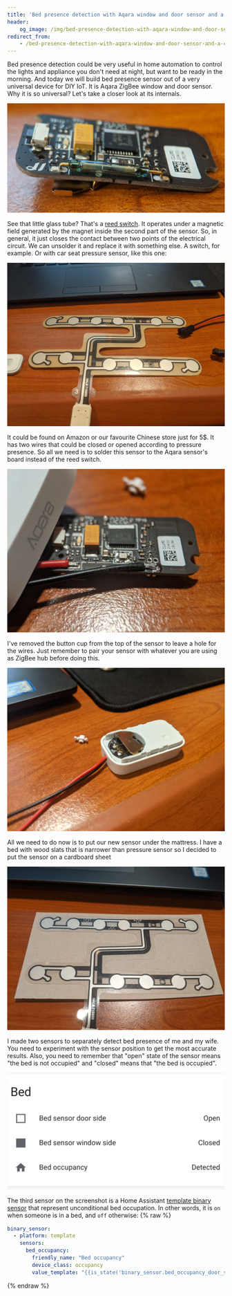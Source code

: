 ```yaml
---
title: 'Bed presence detection with Aqara window and door sensor and a cheap car part'
header:
    og_image: /img/bed-presence-detection-with-aqara-window-and-door-sensor-and-a-chip-car-part/internals.jpg
redirect_from:
    - /bed-presence-detection-with-aqara-window-and-door-sensor-and-a-chip-car-part
---
```


Bed presence detection could be very useful in home automation to control the lights and appliance you don't need at night, but want to be ready in the morning. And today we will build bed presence sensor out of a very universal device for DIY IoT. It is Aqara ZigBee window and door sensor. Why it is so universal? Let's take a closer look at its internals.

![image](/img/bed-presence-detection-with-aqara-window-and-door-sensor-and-a-chip-car-part/internals.jpg)

See that little glass tube? That's a [reed switch](https://en.wikipedia.org/wiki/Reed_switch). It operates under a magnetic field generated by the magnet inside the second part of the sensor. So, in general, it just closes the contact between two points of the electrical circuit. We can unsolder it and replace it with something else. A switch, for example. Or with car seat pressure sensor, like this one:

![image](/img/bed-presence-detection-with-aqara-window-and-door-sensor-and-a-chip-car-part/seat_sensor.jpg)

It could be found on Amazon or our favourite Chinese store just for 5$. It has two wires that could be closed or opened according to pressure presence. So all we need is to solder this sensor to the Aqara sensor's board instead of the reed switch.

![image](/img/bed-presence-detection-with-aqara-window-and-door-sensor-and-a-chip-car-part/solder.jpg)

I've removed the button cup from the top of the sensor to leave a hole for the wires. Just remember to pair your sensor with whatever you are using as ZigBee hub before doing this.

![image](/img/bed-presence-detection-with-aqara-window-and-door-sensor-and-a-chip-car-part/wires.jpg)

All we need to do now is to put our new sensor under the mattress. I have a bed with wood slats that is narrower than pressure sensor so I decided to put the sensor on a cardboard sheet

![image](/img/bed-presence-detection-with-aqara-window-and-door-sensor-and-a-chip-car-part/cardboard.jpg)

I made two sensors to separately detect bed presence of me and my wife. You need to experiment with the sensor position to get the most accurate results. Also, you need to remember that "open" state of the sensor means "the bed is not occupied" and "closed" means that "the bed is occupied".

![image](/img/bed-presence-detection-with-aqara-window-and-door-sensor-and-a-chip-car-part/bed_sensors.png)

The third sensor on the screenshot is a Home Assistant [template binary sensor](https://www.home-assistant.io/integrations/binary_sensor.template/) that represent unconditional bed occupation. In other words, it is `on` when someone is in a bed, and `off` otherwise:
{% raw %}
```yaml
binary_sensor:
  - platform: template
    sensors:
      bed_occupancy:
        friendly_name: "Bed occupancy"
        device_class: occupancy
        value_template: "{{is_state('binary_sensor.bed_occupancy_door_side', 'off') or is_state('binary_sensor.bed_occupancy_window_side', 'off')}}"
```
{% endraw %}